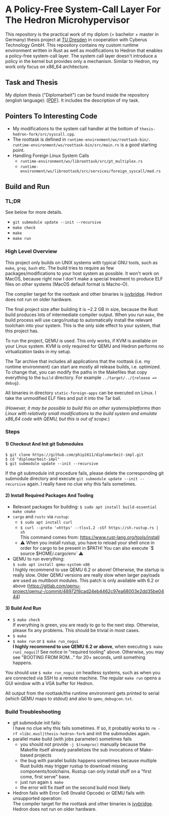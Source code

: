 # A Policy-Free System-Call Layer For The Hedron Microhypervisor

This repository is the practical work of my diplom (= bachelor + master in Germany) thesis project
at [TU Dresden](https://tu-dresden.de) in cooperation with Cyberus Technology GmbH. This repository contains my custom runtime environment written in Rust as well as
modifications to Hedron that enables a policy-free system-call layer. The system call layer doesn't introduce a
policy in the kernel but provides only a mechanism. Similar to Hedron, my work only focus on x86_64 architecture.

## Task and Thesis

My diplom thesis ("Diplomarbeit") can be found inside the repository (english language):
[[PDF]](./diplom-thesis_unsigned.pdf). It includes the description of my task.

## Pointers To Interesting Code
- My modifications to the system call handler at the bottom of `thesis-hedron-fork/src/syscall.cpp`.
- The roottask is defined in `runtime-environment/ws/roottask-bin/`.
  `runtime-environment/ws/roottask-bin/src/main.rs` is a good starting point.
- Handling Foreign Linux System Calls
  - `runtime-environment/ws/libroottask/src/pt_multiplex.rs`
  - `runtime-environment/ws/libroottask/src/services/foreign_syscall/mod.rs`

## Build and Run

### TL;DR
See below for more details.
- `git submodule update --init --recursive`
- `make check`
- `make`
- `make run`

### High Level Overview

This project only builds on UNIX systems with typical GNU tools, such as `make`, `grep`, `bash` etc. The build tries to
require as few packages/modifications to your host system as possible. It won't work on MacOS, because right now I don't
make a special treatment to produce ELF files on other systems
(MacOS default format is Macho-O).

The compiler target for the roottask and other binaries is
[ivybridge](https://en.wikipedia.org/wiki/List_of_Intel_CPU_microarchitectures). Hedron does not run on older
hardware.

The final project size after building it is ~2.2 GB in size, because the Rust build produces lots of
intermediate compiler output. When you run `make`, the build process will use cargo/rustup to automatically install the
relevant toolchain into your system. This is the only side effect to your system, that this project has.

To run the project, QEMU is used. This only works, if KVM is available on your Linux system. KVM is only required for
QEMU and Hedron performs no virtualization tasks in my setup.

The Tar archive that includes all applications that the roottask (i.e. my runtime environment) can start are mostly
all release builds, i.e. optimized. To change that, you can modify the paths in the Makefiles that copy
everything to the `build` directory. For example `../target/../{release => debug}`.

All binaries in directory `static-foreign-apps` can be executed on Linux. I take the unmodified ELF files
and put it into the Tar ball.

(*However, it may be possible to build this on other systems/platforms than Linux with relatively small modifications
to the build system and emulate x86_64 code with QEMU, but this is out of scope.*)

### Steps

#### 1) Checkout And Init git Submodules

```shell
$ git clone https://github.com/phip1611/diplomarbeit-impl.git
$ cd "diplomarbeit-impl"
$ git submodule update --init --recursive
```

If the git submodule init procedure fails, please delete the corresponding git submodule directory and
execute `git submodule update --init --recursive` again. I really have no clue why this fails sometimes.

#### 2) Install Required Packages And Tooling

- Relevant packages for building:
  `$ sudo apt install build-essential make cmake`
- `cargo` and `rustc` via `rustup`:
    - `$ sudo apt install curl`
    - `$ curl --proto '=https' --tlsv1.2 -sSf https://sh.rustup.rs | sh` \
      This command comes from: <https://www.rust-lang.org/tools/install>
    - ⚠ When you install rustup, you have to reload your shell once in order for cargo to be present in $PATH! You can
      also execute `$ source $HOME/.cargo/env` ⚠
- QEMU to run everything: \
  `$ sudo apt install qemu-system-x86` \
  I highly recommend to use QEMU 6.2 or above! Otherwise, the startup is really slow. Older QEMU versions are really
  slow when larger payloads are used as multiboot modules. This patch is only available with 6.2 or above
  (<https://gitlab.com/qemu-project/qemu/-/commit/48972f8cad24eb4462c97ea68003e2dd35be0444>)

#### 3) Build And Run
- `$ make check` \
  If everything is green, you are ready to go to the next step. Otherwise, please fix
  any problems. This should be trivial in most cases.
- `$ make`
- `$ make run` or `$ make run_nogui` \
  **I highly recommend to use QEMU 6.2 or above**, when executing `$ make run[_nogui]`! See notice in "required tooling"
  above. Otherwise, you may see "BOOTING FROM ROM..." for 20+ seconds, until something happens.



You should use `$ make run_nogui` on headless systems, such as when you are connected via SSH to a remote machine. The
regular `make run` opens a GUI window with a VGA buffer for Hedron.

All output from the roottask/the runtime environment gets printed to serial (which QEMU maps to stdout) and also
to `qemu_debugcon.txt`.

### Build Troubleshooting
- git submodule init fails: \
  I have no clue why this fails sometimes. If so, it probably works
  to `rm -rf <libc.musl|thesis-hedron-fork` and init the submodules again.
- parallel make build (with jobs parameter) sometimes fails
    - you should not provide `-j $(numproc)` manually because the Makefile itself already parallelizes
      the sub invocations of Make-based projects
    - the bug with parallel builds happens sometimes because multiple Rust builds may trigger rustup to download
      missing components/toolchains. Rustup can only install stuff on a "first come, first serve"
      base.
    - just run again `$ make`
    - the error will fix itself on the second build most likely
- Hedron fails with Error 0x6 (Invalid Opcode) or QEMU fails with unsupported operation: \
  The compiler target for the roottask and other binaries is
  [ivybridge](https://en.wikipedia.org/wiki/List_of_Intel_CPU_microarchitectures).
  Hedron does not run on older hardware.
